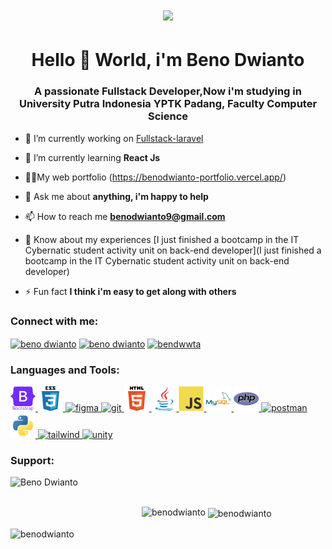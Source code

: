 <h1 align="center">
  <img src="https://readme-typing-svg.demolab.com?font=Unbounded&size=40&weight=800&color=3576da&center=true&vCenter=true&pause=500&width=700&height=60&lines=BENO+DWIANTO" />
  </h1>
  
<h1 align="center">Hello 👋 World, i'm Beno Dwianto</h1>
<h3 align="center">A passionate Fullstack Developer,Now i'm studying in University Putra Indonesia YPTK Padang, Faculty Computer Science</h3>

- 🔭 I’m currently working on [Fullstack-laravel](https://github.com/benodwianto/codepolitancourse-fullstackLaravel)

- 🌱 I’m currently learning **React Js**

- 👨‍💻My web portfolio (https://benodwianto-portfolio.vercel.app/)

- 💬 Ask me about **anything, i'm happy to help**

- 📫 How to reach me **benodwianto9@gmail.com**

- 📄 Know about my experiences [I just finished a bootcamp in the IT Cybernatic student activity unit on back-end developer](I just finished a bootcamp in the IT Cybernatic student activity unit on back-end developer)

- ⚡ Fun fact **I think i'm easy to get along with others**

<h3 align="left">Connect with me:</h3>
<p align="left">
<a href="https://www.linkedin.com/in/beno-dwianto-b9372a294/" target="blank"><img align="center" src="https://raw.githubusercontent.com/rahuldkjain/github-profile-readme-generator/master/src/images/icons/Social/linked-in-alt.svg" alt="beno dwianto" height="30" width="40" /></a>
<a href="https://fb.com/beno dwianto" target="blank"><img align="center" src="https://raw.githubusercontent.com/rahuldkjain/github-profile-readme-generator/master/src/images/icons/Social/facebook.svg" alt="beno dwianto" height="30" width="40" /></a>
<a href="https://instagram.com/bendstead" target="blank"><img align="center" src="https://raw.githubusercontent.com/rahuldkjain/github-profile-readme-generator/master/src/images/icons/Social/instagram.svg" alt="bendwwta" height="30" width="40" /></a>
<!-- <a href="https://discord.gg/https://discord.com/channels/@me/965726196107206669" target="blank"><img align="center" src="https://raw.githubusercontent.com/rahuldkjain/github-profile-readme-generator/master/src/images/icons/Social/discord.svg" alt="https://discord.com/channels/@me/965726196107206669" height="30" width="40" /></a> -->
</p>

<h3 align="left">Languages and Tools:</h3>
<p align="left"> <a href="https://getbootstrap.com" target="_blank" rel="noreferrer"> <img src="https://raw.githubusercontent.com/devicons/devicon/master/icons/bootstrap/bootstrap-plain-wordmark.svg" alt="bootstrap" width="40" height="40"/> </a> <a href="https://www.w3schools.com/css/" target="_blank" rel="noreferrer"> <img src="https://raw.githubusercontent.com/devicons/devicon/master/icons/css3/css3-original-wordmark.svg" alt="css3" width="40" height="40"/> </a> <a href="https://www.figma.com/" target="_blank" rel="noreferrer"> <img src="https://www.vectorlogo.zone/logos/figma/figma-icon.svg" alt="figma" width="40" height="40"/> </a> <a href="https://git-scm.com/" target="_blank" rel="noreferrer"> <img src="https://www.vectorlogo.zone/logos/git-scm/git-scm-icon.svg" alt="git" width="40" height="40"/> </a> <a href="https://www.w3.org/html/" target="_blank" rel="noreferrer"> <img src="https://raw.githubusercontent.com/devicons/devicon/master/icons/html5/html5-original-wordmark.svg" alt="html5" width="40" height="40"/> </a> <a href="https://www.java.com" target="_blank" rel="noreferrer"> <img src="https://raw.githubusercontent.com/devicons/devicon/master/icons/java/java-original.svg" alt="java" width="40" height="40"/> </a> <a href="https://developer.mozilla.org/en-US/docs/Web/JavaScript" target="_blank" rel="noreferrer"> <img src="https://raw.githubusercontent.com/devicons/devicon/master/icons/javascript/javascript-original.svg" alt="javascript" width="40" height="40"/> </a> <a href="https://www.mysql.com/" target="_blank" rel="noreferrer"> <img src="https://raw.githubusercontent.com/devicons/devicon/master/icons/mysql/mysql-original-wordmark.svg" alt="mysql" width="40" height="40"/> </a> <a href="https://www.php.net" target="_blank" rel="noreferrer"> <img src="https://raw.githubusercontent.com/devicons/devicon/master/icons/php/php-original.svg" alt="php" width="40" height="40"/> </a> <a href="https://postman.com" target="_blank" rel="noreferrer"> <img src="https://www.vectorlogo.zone/logos/getpostman/getpostman-icon.svg" alt="postman" width="40" height="40"/> </a> <a href="https://www.python.org" target="_blank" rel="noreferrer"> <img src="https://raw.githubusercontent.com/devicons/devicon/master/icons/python/python-original.svg" alt="python" width="40" height="40"/> </a> <a href="https://tailwindcss.com/" target="_blank" rel="noreferrer"> <img src="https://www.vectorlogo.zone/logos/tailwindcss/tailwindcss-icon.svg" alt="tailwind" width="40" height="40"/> </a> <a href="https://unity.com/" target="_blank" rel="noreferrer"> <img src="https://www.vectorlogo.zone/logos/unity3d/unity3d-icon.svg" alt="unity" width="40" height="40"/> </a> </p>

<h3 align="left">Support:</h3>
<p><a href="https://www.buymeacoffee.com/Beno Dwianto"> <img align="left" src="https://cdn.buymeacoffee.com/buttons/v2/default-yellow.png" height="50" width="210" alt="Beno Dwianto" /></a></p><br><br>

<p><img align="left" src="https://github-readme-stats.vercel.app/api/top-langs?username=benodwianto&show_icons=true&locale=en&layout=compact" alt="benodwianto" /></p>

<p>&nbsp;<img align="center" src="https://github-readme-stats.vercel.app/api?username=benodwianto&show_icons=true&locale=en" alt="benodwianto" /></p>

<p><img align="center" src="https://github-readme-streak-stats.herokuapp.com/?user=benodwianto&" alt="benodwianto" /></p>
